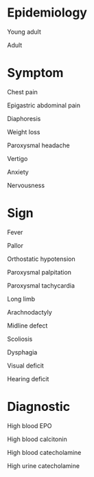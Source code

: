 # Epidemiology

Young adult

Adult

# Symptom

Chest pain

Epigastric abdominal pain

Diaphoresis

Weight loss

Paroxysmal headache

Vertigo

Anxiety

Nervousness

# Sign

Fever

Pallor

Orthostatic hypotension

Paroxysmal palpitation

Paroxysmal tachycardia

Long limb

Arachnodactyly

Midline defect

Scoliosis

Dysphagia

Visual deficit

Hearing deficit

# Diagnostic

High blood EPO

High blood calcitonin

High blood catecholamine

High urine catecholamine

